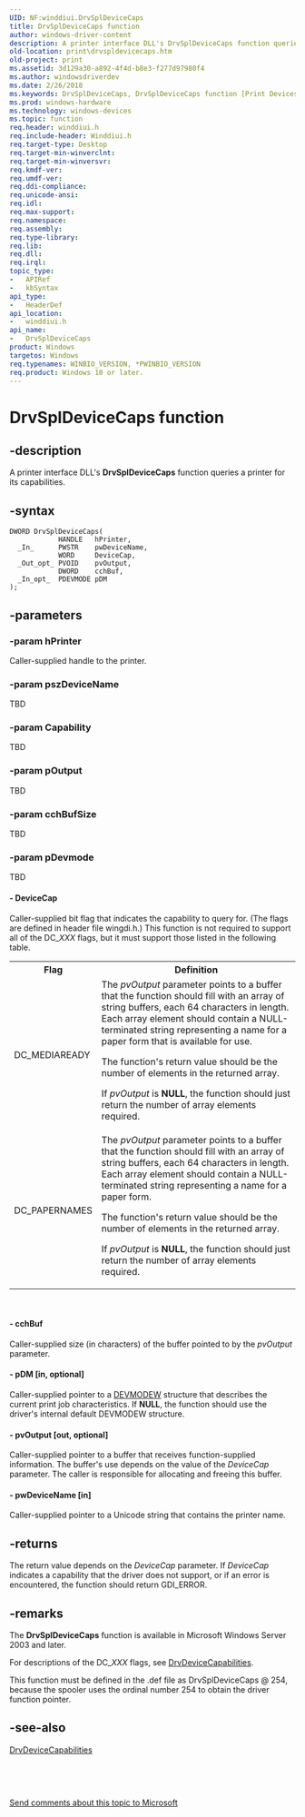 ```yaml
---
UID: NF:winddiui.DrvSplDeviceCaps
title: DrvSplDeviceCaps function
author: windows-driver-content
description: A printer interface DLL's DrvSplDeviceCaps function queries a printer for its capabilities.
old-location: print\drvspldevicecaps.htm
old-project: print
ms.assetid: 3d129a30-a892-4f4d-b8e3-f277d97980f4
ms.author: windowsdriverdev
ms.date: 2/26/2018
ms.keywords: DrvSplDeviceCaps, DrvSplDeviceCaps function [Print Devices], print.drvspldevicecaps, print_interface-graphics_8c345fd4-e513-44ff-94b0-2f035db6a022.xml, winddiui/DrvSplDeviceCaps
ms.prod: windows-hardware
ms.technology: windows-devices
ms.topic: function
req.header: winddiui.h
req.include-header: Winddiui.h
req.target-type: Desktop
req.target-min-winverclnt: 
req.target-min-winversvr: 
req.kmdf-ver: 
req.umdf-ver: 
req.ddi-compliance: 
req.unicode-ansi: 
req.idl: 
req.max-support: 
req.namespace: 
req.assembly: 
req.type-library: 
req.lib: 
req.dll: 
req.irql: 
topic_type:
-	APIRef
-	kbSyntax
api_type:
-	HeaderDef
api_location:
-	winddiui.h
api_name:
-	DrvSplDeviceCaps
product: Windows
targetos: Windows
req.typenames: WINBIO_VERSION, *PWINBIO_VERSION
req.product: Windows 10 or later.
---
```


# DrvSplDeviceCaps function


## -description


A printer interface DLL's <b>DrvSplDeviceCaps</b> function queries a printer for its capabilities.


## -syntax


````
DWORD DrvSplDeviceCaps(
            HANDLE   hPrinter,
  _In_      PWSTR    pwDeviceName,
            WORD     DeviceCap,
  _Out_opt_ PVOID    pvOutput,
            DWORD    cchBuf,
  _In_opt_  PDEVMODE pDM
);
````


## -parameters




### -param hPrinter

Caller-supplied handle to the printer.


### -param pszDeviceName

TBD


### -param Capability

TBD


### -param pOutput

TBD


### -param cchBufSize

TBD


### -param pDevmode

TBD




#### - DeviceCap

Caller-supplied bit flag that indicates the capability to query for. (The flags are defined in header file wingdi.h.) This function is not required to support all of the DC_<i>XXX</i> flags, but it must support those listed in the following table.

<table>
<tr>
<th>Flag</th>
<th>Definition</th>
</tr>
<tr>
<td>
DC_MEDIAREADY

</td>
<td>
The <i>pvOutput</i> parameter points to a buffer that the function should fill with an array of string buffers, each 64 characters in length. Each array element should contain a NULL-terminated string representing a name for a paper form that is available for use. 

The function's return value should be the number of elements in the returned array.

If <i>pvOutput</i> is <b>NULL</b>, the function should just return the number of array elements required.

</td>
</tr>
<tr>
<td>
DC_PAPERNAMES

</td>
<td>
The <i>pvOutput</i> parameter points to a buffer that the function should fill with an array of string buffers, each 64 characters in length. Each array element should contain a NULL-terminated string representing a name for a paper form. 

The function's return value should be the number of elements in the returned array.

If <i>pvOutput</i> is <b>NULL</b>, the function should just return the number of array elements required.

</td>
</tr>
</table>
 


#### - cchBuf

Caller-supplied size (in characters) of the buffer pointed to by the <i>pvOutput</i> parameter.


#### - pDM [in, optional]

Caller-supplied pointer to a <a href="https://msdn.microsoft.com/library/windows/hardware/ff552837">DEVMODEW</a> structure that describes the current print job characteristics. If <b>NULL</b>, the function should use the driver's internal default DEVMODEW structure. 


#### - pvOutput [out, optional]

Caller-supplied pointer to a buffer that receives function-supplied information. The buffer's use depends on the value of  the <i>DeviceCap</i> parameter. The caller is responsible for allocating and freeing this buffer. 


#### - pwDeviceName [in]

Caller-supplied pointer to a Unicode string that contains the printer name.


## -returns



The return value depends on the <i>DeviceCap</i> parameter. If <i>DeviceCap</i> indicates a capability that the driver does not support, or if an error is encountered, the function should return GDI_ERROR.




## -remarks



The <b>DrvSplDeviceCaps</b> function is available in Microsoft Windows Server 2003 and later.

For descriptions of the DC_<i>XXX</i> flags, see <a href="..\winddiui\nf-winddiui-drvdevicecapabilities.md">DrvDeviceCapabilities</a>.

This function must be defined in the .def file as DrvSplDeviceCaps @ 254, because the spooler uses the ordinal number 254 to obtain the driver function pointer.




## -see-also

<a href="..\winddiui\nf-winddiui-drvdevicecapabilities.md">DrvDeviceCapabilities</a>



 

 

<a href="mailto:wsddocfb@microsoft.com?subject=Documentation%20feedback [print\print]:%20DrvSplDeviceCaps function%20 RELEASE:%20(2/26/2018)&amp;body=%0A%0APRIVACY STATEMENT%0A%0AWe use your feedback to improve the documentation. We don't use your email address for any other purpose, and we'll remove your email address from our system after the issue that you're reporting is fixed. While we're working to fix this issue, we might send you an email message to ask for more info. Later, we might also send you an email message to let you know that we've addressed your feedback.%0A%0AFor more info about Microsoft's privacy policy, see http://privacy.microsoft.com/en-us/default.aspx." title="Send comments about this topic to Microsoft">Send comments about this topic to Microsoft</a>

